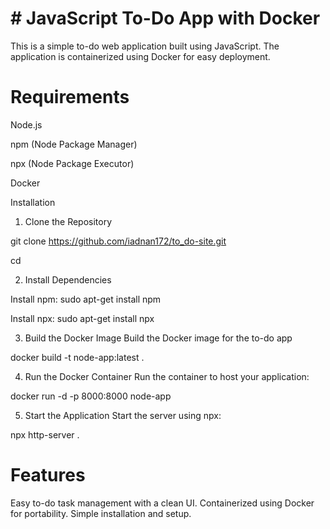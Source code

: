 # # JavaScript To-Do App with Docker
This is a simple to-do web application built using JavaScript. The application is containerized using Docker for easy deployment.

# Requirements
  Node.js

  npm (Node Package Manager)

  npx (Node Package Executor)
  
  Docker

Installation
1. Clone the Repository

git clone <https://github.com/iadnan172/to_do-site.git>

cd <to-do-site>

2. Install Dependencies

  Install npm:
sudo apt-get install npm

  Install npx:
sudo apt-get install npx

3. Build the Docker Image
  Build the Docker image for the to-do app

docker build -t node-app:latest .

4. Run the Docker Container
  Run the container to host your application:

docker run -d -p 8000:8000 node-app

5. Start the Application
  Start the server using npx:

npx http-server .


# Features
Easy to-do task management with a clean UI.
Containerized using Docker for portability.
Simple installation and setup.